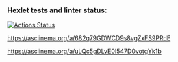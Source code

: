### Hexlet tests and linter status:
[![Actions Status](https://github.com/Sergunkit/frontend-project-44/workflows/hexlet-check/badge.svg)](https://github.com/Sergunkit/frontend-project-44/actions)

https://asciinema.org/a/682q79GDWCD9s8vgZxFS9PRdE

https://asciinema.org/a/uLQc5gDLvE0I547D0votgYk1b